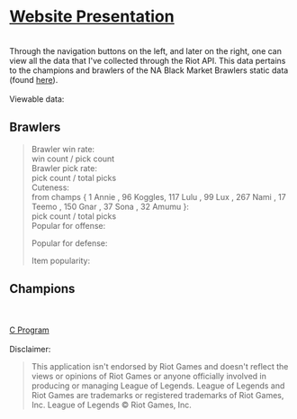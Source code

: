 # <a href="http://bmbstats.tk/">Website Presentation</a>
<br />
Through the navigation buttons on the left, and later on the right, one can view all the data that I've collected through the Riot API. This data pertains to the champions and brawlers of the NA Black Market Brawlers static data (found <a href="https://developer.riotgames.com/discussion/announcements/show/2lxEyIcE">here</a>).
<br />
<br />
Viewable data:
<h2>Brawlers</h2>
<blockquote>
  Brawler win rate:<br />
    win count  / pick count<br />
  Brawler pick rate:<br />
    pick count / total picks<br />
  Cuteness:<br />
    from champs {
      1		Annie  ,
      96	Koggles,
      117	Lulu   ,
      99	Lux    ,
      267	Nami   ,
      17	Teemo  ,
      150	Gnar   ,
      37	Sona   ,
      32	Amumu
    }:<br />
      pick count / total picks<br />
  Popular for offense:<br />
    
  Popular for defense:<br />
    
  Item popularity:<br />
    
</blockquote>
<h2>Champions</h2>
<br />
<br />
<a href="https://github.com/snitch-ninja/RIOT_API_DATA_PARSER">C Program</a>
<br />
<br />
Disclaimer:
<blockquote>This application isn't endorsed by Riot Games and doesn't reflect
the views or opinions of Riot Games or anyone officially involved
in producing or managing League of Legends. League of Legends and
Riot Games are trademarks or registered trademarks of Riot Games,
Inc. League of Legends © Riot Games, Inc.</blockquote>
